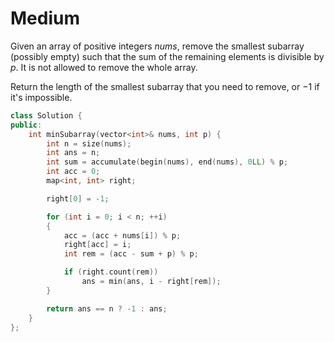 # Medium

Given an array of positive integers $nums$, remove the smallest subarray (possibly empty) such that the sum of the remaining elements is divisible by $p$. It is not allowed to remove the whole array.

Return the length of the smallest subarray that you need to remove, or $-1$ if it's impossible.

```cpp
class Solution {
public:
    int minSubarray(vector<int>& nums, int p) {
        int n = size(nums);
        int ans = n;
        int sum = accumulate(begin(nums), end(nums), 0LL) % p;
        int acc = 0;
        map<int, int> right;

        right[0] = -1;

        for (int i = 0; i < n; ++i)
        {
            acc = (acc + nums[i]) % p;
            right[acc] = i;
            int rem = (acc - sum + p) % p;

            if (right.count(rem))
                ans = min(ans, i - right[rem]);
        }

        return ans == n ? -1 : ans;
    }
};
```
